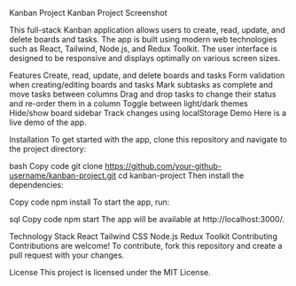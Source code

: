 Kanban Project
Kanban Project Screenshot

This full-stack Kanban application allows users to create, read, update, and delete boards and tasks. The app is built using modern web technologies such as React, Tailwind, Node.js, and Redux Toolkit. The user interface is designed to be responsive and displays optimally on various screen sizes.

Features
Create, read, update, and delete boards and tasks
Form validation when creating/editing boards and tasks
Mark subtasks as complete and move tasks between columns
Drag and drop tasks to change their status and re-order them in a column
Toggle between light/dark themes
Hide/show board sidebar
Track changes using localStorage
Demo
Here is a live demo of the app.

Installation
To get started with the app, clone this repository and navigate to the project directory:

bash
Copy code
git clone https://github.com/your-github-username/kanban-project.git
cd kanban-project
Then install the dependencies:

Copy code
npm install
To start the app, run:

sql
Copy code
npm start
The app will be available at http://localhost:3000/.

Technology Stack
React
Tailwind CSS
Node.js
Redux Toolkit
Contributing
Contributions are welcome! To contribute, fork this repository and create a pull request with your changes.

License
This project is licensed under the MIT License.
